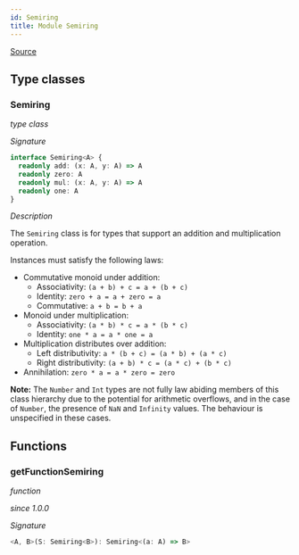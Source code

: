 ```yaml
---
id: Semiring
title: Module Semiring
---
```


[Source](https://github.com/gcanti/fp-ts/blob/master/src/Semiring.ts)

## Type classes

### Semiring

_type class_

_Signature_

```ts
interface Semiring<A> {
  readonly add: (x: A, y: A) => A
  readonly zero: A
  readonly mul: (x: A, y: A) => A
  readonly one: A
}
```

_Description_

The `Semiring` class is for types that support an addition and multiplication operation.

Instances must satisfy the following laws:

- Commutative monoid under addition:
  - Associativity: `(a + b) + c = a + (b + c)`
  - Identity: `zero + a = a + zero = a`
  - Commutative: `a + b = b + a`
- Monoid under multiplication:
  - Associativity: `(a * b) * c = a * (b * c)`
  - Identity: `one * a = a * one = a`
- Multiplication distributes over addition:
  - Left distributivity: `a * (b + c) = (a * b) + (a * c)`
  - Right distributivity: `(a + b) * c = (a * c) + (b * c)`
- Annihilation: `zero * a = a * zero = zero`

**Note:** The `Number` and `Int` types are not fully law abiding members of this class hierarchy due to the potential
for arithmetic overflows, and in the case of `Number`, the presence of `NaN` and `Infinity` values. The behaviour is
unspecified in these cases.

## Functions

### getFunctionSemiring

_function_

_since 1.0.0_

_Signature_

```ts
<A, B>(S: Semiring<B>): Semiring<(a: A) => B>
```
